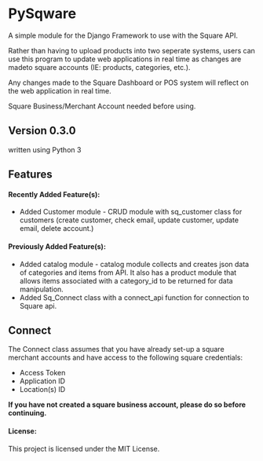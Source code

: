 # PySqware
A simple module for the Django Framework to use with the Square API. 

Rather than having to upload products into two seperate systems, users can use this program to 
update web applications in real time as changes are madeto square accounts (IE: products, categories, etc.).

Any changes made to the Square Dashboard or POS system will reflect on the web application in real time. 

Square Business/Merchant Account needed before using.

Version 0.3.0
-------------

written using Python 3

Features
--------

#### Recently Added Feature(s):
+ Added Customer module - CRUD module with sq_customer class for customers (create customer, check email, update customer, update email, delete account.)

#### Previously Added Feature(s):
+ Added catalog module - catalog module collects and creates json data of categories and items from API. It also has a product module that allows items associated with a category_id to be returned for data manipulation.
+ Added Sq_Connect class with a connect_api function for connection to Square api.


Connect
-------
The Connect class assumes that you have already set-up a square merchant accounts and have access to 
the following square credentials:

+ Access Token
+ Application ID 
+ Location(s) ID

**If you have not created a square business account, please do so before continuing.**



#### License:

This project is licensed under the MIT License.
